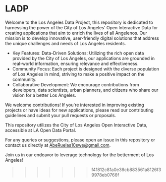 # LADP

Welcome to the Los Angeles Data Project, this repository is dedicated to harnessing the power of the City of Los Angeles' Open Interactive Data for creating applications that aim to enrich the lives of all Angelenos. Our mission is to develop innovative, user-friendly digital solutions that address the unique challenges and needs of Los Angeles residents.

* Key Features:
Data-Driven Solutions: Utilizing the rich open data provided by the City of Los Angeles, our applications are grounded in real-world information, ensuring relevance and effectiveness.
* Community Focus: Each project is designed with the diverse population of Los Angeles in mind, striving to make a positive impact on the community.
* Collaborative Development: We encourage contributions from developers, data scientists, urban planners, and citizens who share our vision for a better Los Angeles.

We welcome contributions! If you're interested in improving existing projects or have ideas for new applications, please read our contributing guidelines and submit your pull requests or proposals.

This repository utilizes the City of Los Angeles Open Interactive Data, accessible at LA Open Data Portal.

For any queries or suggestions, please open an issue in this repository or contact us directly at AbeRuelas10swe@gmail.com.

Join us in our endeavor to leverage technology for the betterment of Los Angeles!
>>>>>>> f41812c81a0e36cb883561a8126f39978eb0766f
